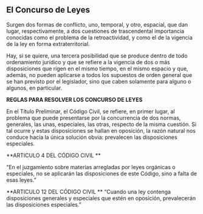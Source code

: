 ## El Concurso de Leyes

Surgen dos formas de conflicto, uno, temporal, y otro, espacial, que dan lugar, respectivamente, a dos cuestiones de trascendental importancia conocidas como el problema de la retroactividad, y como el de la vigencia de la ley en forma extraterritorial.

Hay, si se quiere, una tercera posibilidad que se produce dentro de todo ordenamiento jurídico y que se refiere a la vigencia de dos o más disposiciones que rigen en el mismo tiempo, en el mismo espacio y que, además, no pueden aplicarse a todos los supuestos de orden general que se han previsto por el legislador, sino que caben solamente para alguno o algunos, en particular.

**REGLAS PARA RESOLVER LOS CONCURSO DE LEYES**

En el Título Preliminar, el Código Civil, se refiere, en primer lugar, al problema que puede presentarse por la concurrencia de dos normas, generales, las unas, especiales, las otras, respecto de la misma cuestión. Si tal ocurre y estas disposiciones se hallan en oposición, la razón natural nos conduce hacia la única solución obvia: prevalecen las disposiciones especiales.

**ARTICULO 4 DEL CÓDIGO CIVIL **

“En el juzgamiento sobre materias arregladas por leyes orgánicas o especiales, no se aplicarán las disposiciones de este Código, sino a falta de esas leyes.”

**ARTICULO 12 DEL CÓDIGO CIVIL **
“Cuando una ley contenga disposiciones generales y especiales que estén en oposición, prevalecerán las disposiciones especiales.”

